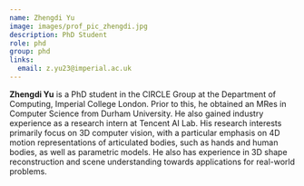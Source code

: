 ```yaml
---
name: Zhengdi Yu
image: images/prof_pic_zhengdi.jpg
description: PhD Student
role: phd
group: phd
links:
  email: z.yu23@imperial.ac.uk
---
```


<strong>Zhengdi Yu</strong> is a PhD student in the CIRCLE Group at the Department of Computing, Imperial College London. Prior to this, he obtained an MRes in Computer Science from Durham University. He also gained industry experience as a research intern at Tencent AI Lab. His research interests primarily focus on 3D computer vision, with a particular emphasis on 4D motion representations of articulated bodies, such as hands and human bodies, as well as parametric models. He also has experience in 3D shape reconstruction and scene understanding towards applications for real-world problems.